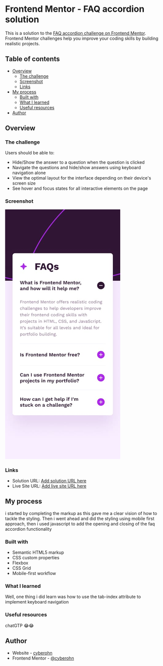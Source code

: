 # Frontend Mentor - FAQ accordion solution

This is a solution to the [FAQ accordion challenge on Frontend Mentor](https://www.frontendmentor.io/challenges/faq-accordion-wyfFdeBwBz). Frontend Mentor challenges help you improve your coding skills by building realistic projects. 

## Table of contents

- [Overview](#overview)
  - [The challenge](#the-challenge)
  - [Screenshot](#screenshot)
  - [Links](#links)
- [My process](#my-process)
  - [Built with](#built-with)
  - [What I learned](#what-i-learned)
  - [Useful resources](#useful-resources)
- [Author](#author)


## Overview

### The challenge

Users should be able to:

- Hide/Show the answer to a question when the question is clicked
- Navigate the questions and hide/show answers using keyboard navigation alone
- View the optimal layout for the interface depending on their device's screen size
- See hover and focus states for all interactive elements on the page

### Screenshot

![](./mobile-design.jpg)



### Links

- Solution URL: [Add solution URL here](https://your-solution-url.com)
- Live Site URL: [Add live site URL here](https://your-live-site-url.com)

## My process
i started by completing the markup as this gave me a clear vision of how to tackle the styling. Then i went ahead and did the styling using mobile first approach, then i used javascript to add the opening and closing of the faq accordion functionality

### Built with

- Semantic HTML5 markup
- CSS custom properties
- Flexbox
- CSS Grid
- Mobile-first workflow


### What I learned

Well, one thing i did learn was how to use the tab-index attribute to implement keyboard navigation


### Useful resources

chatGTP 😂😂

## Author

- Website - [cyberohn](https://cyberohn2.github.io/Portfolio-Website/)
- Frontend Mentor - [@cyberohn](https://www.frontendmentor.io/profile/cyberohn)
